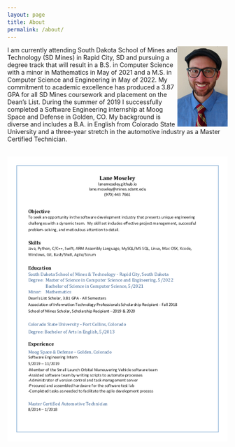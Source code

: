 ```yaml
---
layout: page
title: About
permalink: /about/
---
```


<img style="float: right;" src="/assets/Moseley_Headshot.jpg">

I am currently attending South Dakota School of Mines and Technology (SD Mines) in Rapid City, SD and pursuing a degree track that will result in a B.S. in Computer Science with a minor in Mathematics in May of 2021 and a M.S. in Computer Science and Engineering in May of 2022.  My commitment to academic excellence has produced a 3.87 GPA for all SD Mines coursework and placement on the Dean’s List.  During the summer of 2019 I successfully completed a Software Engineering internship at Moog Space and Defense in Golden, CO.  My background is diverse and includes a B.A. in English from Colorado State University and a three-year stretch in the automotive industry as a Master Certified Technician.
<br/><br/>

[![Photo: Resume](/assets/Resume.png)](../assets/Resume.pdf)
